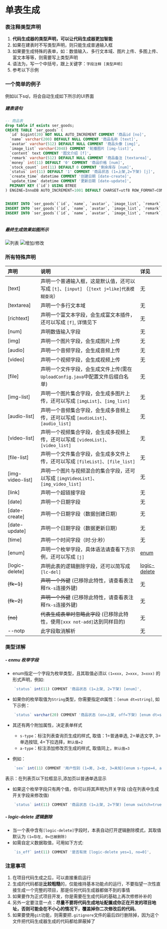 # 单表生成 


### 表注释类型声明
1. **代码生成器的类型声明，可以让代码生成器更加智能**
2. 如果在建表时不写类型声明，则只能生成普通输入框
3. 如果要生成特殊的表单，如：数值输入、多行文本域、图片上传、多图上传、富文本等等，则需要写上类型声明
4. 语法为，写一个中括号，跟上关键字：`字段注释 [类型声明]`
5. 参考以下示例 

### 一个简单的例子

例如以下sql，将会自动生成如下所示的UI界面

##### 建表语句
``` sql 
-- 商品表 
drop table if exists ser_goods;
CREATE TABLE `ser_goods` (
  `id` bigint(20) NOT NULL AUTO_INCREMENT COMMENT '商品id [no]', 
  `name` varchar(200) DEFAULT NULL COMMENT '商品名称 [text]', 
  `avatar` varchar(512) DEFAULT NULL COMMENT '商品头像 [img]', 
  `image_list` varchar(2048) COMMENT '轮播图片 [img-list]', 
  `content` text COMMENT '图文介绍 [f]', 
  `remark` varchar(512) DEFAULT NULL COMMENT '商品备注 [textarea]',
  `money` int(11) DEFAULT '0' COMMENT '商品价格 [num]', 
  `stock_count` int(11) DEFAULT 0 COMMENT '剩余库存 [num]',
  `status` int(11) DEFAULT '1' COMMENT '商品状态 (1=上架,2=下架) [j]',
  `create_time` datetime COMMENT '创建日期 [date-create]',
  `update_time` datetime COMMENT '更新日期 [date-update]',
  PRIMARY KEY (`id`) USING BTREE
) ENGINE=InnoDB AUTO_INCREMENT=1001 DEFAULT CHARSET=utf8 ROW_FORMAT=COMPACT COMMENT='商品表';


INSERT INTO `ser_goods`(`id`, `name`, `avatar`, `image_list`, `remark`, `content`, `money`, `stock_count`, `status`, `create_time`, `update_time`) VALUES (1001, '小苹果', 'http://127.0.0.1:8099/upload/image/2020/05-11/1589130441278158564136.jpg', 'http://127.0.0.1:8099/upload/image/2020/05-11/15891304215541588315943.png', '这是一个小呀小苹果', '这是一个小呀小苹果<p><br></p>', 23, 213, 1, now(), now());
INSERT INTO `ser_goods`(`id`, `name`, `avatar`, `image_list`, `remark`, `content`, `money`, `stock_count`, `status`, `create_time`, `update_time`) VALUES (1002, '大鸭梨', 'http://127.0.0.1:8099/upload/image/2020/05-11/15891304588142094778376.png', 'http://127.0.0.1:8099/upload/image/2020/05-11/15891301925381859798545.jpg', '大鸭梨', '<p>大鸭梨图文介绍</p>', 214, 234, 1, now(), now());
INSERT INTO `ser_goods`(`id`, `name`, `avatar`, `image_list`, `remark`, `content`, `money`, `stock_count`, `status`, `create_time`, `update_time`) VALUES (1003, '小橘子', 'http://127.0.0.1:8099/upload/image/2020/05-11/15891326019482012079187.jpg', 'http://127.0.0.1:8099/upload/image/2020/05-11/1589133225670119768604.jpg', '小橘子', '<p>小橘子</p>', 123, 123, 2, now(), now());
	
```


##### 最终生成效果如图所示

![列表](https://color-test.oss-cn-qingdao.aliyuncs.com/sa-plus/g-list.png)
![增加/修改](https://color-test.oss-cn-qingdao.aliyuncs.com/sa-plus/g-update.png)		
		


### 所有特殊声明 

| 声明				 | 说明															| 详见		|
| :--------			| :--------														| :--------	|
| [text]			| 声明一个普通输入框，这是默认值，还可以写成 `[t]`、`[input]`   （`[text j=like]代表模糊查询`）			| 无		|
| [textarea]		| 声明一个多行文本域											| 无		|
| [richtext]		| 声明一个富文本字段，会生成富文本插件，还可以写成 `[f]`, 详情见下			| 无		|
| [num]			| 声明数值输入字段												| 无		|
| [img]			| 声明一个图片字段，会生成图片上传								| 无		|
| [audio]			| 声明一个音频字段，会生成音频上传								| 无		|
| [video]			| 声明一个视频字段，会生成视频上传								| 无		|
| [file]			| 声明一个文件字段，会生成文件上传(需在`UploadConfig.java`中配置文件后缀白名单)			| 无		|
| [img-list]		| 声明一个图片集合字段，会生成多图片上传，还可以写成 `[imgList]`、`[img_list]` 	| 无		|
| [audio-list]		| 声明一个音频集合字段，会生成多音频上传，还可以写成 `[audioList]`、`[audio_list]`	| 无		|
| [video-list]		| 声明一个视频集合字段，会生成多视频上传，还可以写成 `[videoList]`、`[video_list]`	| 无		|
| [file-list]		| 声明一个文件集合字段，会生成多文件上传，还可以写成 `[fileList]`、`[file_list]`	| 无		|
| [img-video-list]		| 声明一个图片与视频混合的集合字段，还可以写成 `[imgVideoList]`、`[img_video_list]`	| 无		|
| [link]		| 声明一个超链接字段								| 无		|
| [date]			| 声明一个日期字段												| 无		|
| [date-create]	| 声明一个日期字段（数据创建日期）								| 无		|
| [date-update]	| 声明一个日期字段（数据更新日期）								| 无		|
| [time]		| 声明一个时间字段（时:分:秒）								| 无		|
| [enum]			| 声明一个枚举字段，具体语法请查看下方示例，还可以写成 `[j]`		| [enum](#-enmu-枚举字段)		|
| [logic-delete]		| 声明此表的逻辑删除字段，还可以简写成`[lc-del]`					| [logic-delete](#-logic-delete-逻辑删除)		|
| ~~[fk-1]~~ 			| ~~声明一个外键~~ (已移除此特性，请查看表注释`fk-s`连接外键) 		| 无 |
| ~~[fk-2]~~ 			| ~~声明一个外键~~ (已移除此特性，请查看表注释`fk-s`连接外键) 		| 无 |
| ~~[no]~~			| ~~代表生成表单时忽略此字段~~	(已移除此特性，使用`[xxx not-add]`达到同样目的) 									| 无		|
| --notp			| 此字段取消解析								| 无		|


### 类型详解


##### - enmu 枚举字段
- enum指定一个字段为枚举类型，且其取值必须以 `(1=xxx, 2=xxx, 3=xxx)` 的形式声明，例如: 
``` js
	`status` int(11) COMMENT '商品状态 (1=上架, 2=下架) [enum]',
```

- 如果你的枚举取值为`String`类型，你需要指定dt属性：`[enum dt=string]`, 如下示例：
``` js
	`status` varchar(20) COMMENT '商品状态 (on=上架, off=下架) [enum dt=string]',
```

- 其还有两个附加属性，决定表单样式
	- `s-type`：标注列表查询页生成的样式, 取值：1=普通单选, 2=单选文字, 3=单选按钮, 4=下拉选择，`默认值=2`
	- `a-type`：标注添加修改页生成的样式, 取值同上，`默认值=3`
	
- 例如：
``` js
	`sex` int(11) COMMENT '用户性别 (1=男, 2=女, 3=未知)[enum s-type=4, a-type=1]';
```
表示：在列表页以下拉框显示,添加页以普通单选显示

- 如果这个枚举字段只有两个值，你可以将其声明为开关字段 (会在列表中生成开关字段来修改值)
``` js
	`status` int(11) COMMENT '商品状态 (1=上架, 2=下架) [enum switch=true]',
```


##### - logic-delete 逻辑删除
- 当一个表中含有`[logic-delete]`字段时，本表自动打开逻辑删除模式，其取值默认为 `(1=存在, 0=已被删除)`
- 如需自定义数据取值，可用如下方式:
``` js
	`is_eff` int(11) COMMENT '是否有效 [logic-delete yes=1, no=0]',
```




### 注意事项

1. 在项目代码生成之后，可以直接重启运行
2. 生成的代码都是**比较粗糙**的，仅能维持基本功能点的运行，不要指望一次性直接生成一个完整的项目，那是任何代码生成器都做不到的事情
3. 如果要作为正式项目开发，你是需要在生成代码的基础上再次修修补补的 
4. 另外一定要注意一点：**尽量不要将代码生成地址配置成你正在开发的项目地址，否则可能会在不小心的情况下，覆盖掉你二次修改后的代码**。
5. 如果要使用`git`功能，则需要把`.gitignore`文件的最后四行删除掉，因为这个文件把代码生成器生成的代码都给屏蔽掉了









